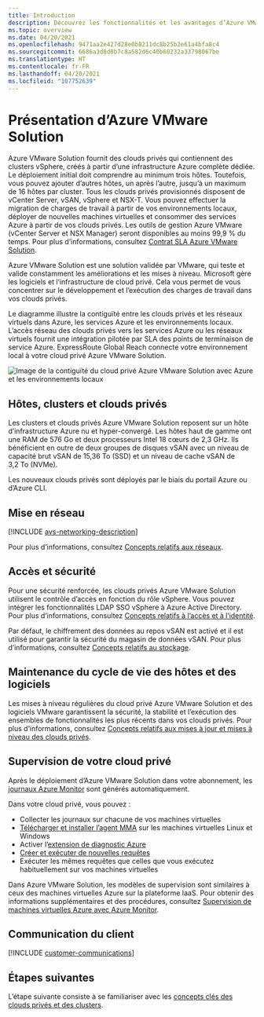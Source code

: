 ```yaml
---
title: Introduction
description: Découvrez les fonctionnalités et les avantages d’Azure VMware Solution pour déployer et gérer des charges de travail VMware dans Azure. Le Contrat de niveau de service d’Azure VMware Solution garantit que les outils de gestion Azure VMware (vCenter Server et NSX Manager) seront disponibles au moins 99,9 % du temps.
ms.topic: overview
ms.date: 04/20/2021
ms.openlocfilehash: 9471aa2e427d28e0b8211dc8b25b2e61a4bfa8c4
ms.sourcegitcommit: 6686a3d8d8b7c8a582d6c40b60232a33798067be
ms.translationtype: HT
ms.contentlocale: fr-FR
ms.lasthandoff: 04/20/2021
ms.locfileid: "107752639"
---
```

# <a name="what-is-azure-vmware-solution"></a>Présentation d’Azure VMware Solution

Azure VMware Solution fournit des clouds privés qui contiennent des clusters vSphere, créés à partir d’une infrastructure Azure complète dédiée. Le déploiement initial doit comprendre au minimum trois hôtes. Toutefois, vous pouvez ajouter d’autres hôtes, un après l’autre, jusqu’à un maximum de 16 hôtes par cluster.  Tous les clouds privés provisionnés disposent de vCenter Server, vSAN, vSphere et NSX-T. Vous pouvez effectuer la migration de charges de travail à partir de vos environnements locaux, déployer de nouvelles machines virtuelles et consommer des services Azure à partir de vos clouds privés.  Les outils de gestion Azure VMware (vCenter Server et NSX Manager) seront disponibles au moins 99,9 % du temps. Pour plus d’informations, consultez [Contrat SLA Azure VMware Solution](https://aka.ms/avs/sla).

Azure VMware Solution est une solution validée par VMware, qui teste et valide constamment les améliorations et les mises à niveau. Microsoft gère les logiciels et l’infrastructure de cloud privé. Cela vous permet de vous concentrer sur le développement et l’exécution des charges de travail dans vos clouds privés. 

Le diagramme illustre la contiguïté entre les clouds privés et les réseaux virtuels dans Azure, les services Azure et les environnements locaux. L’accès réseau des clouds privés vers les services Azure ou les réseaux virtuels fournit une intégration pilotée par SLA des points de terminaison de service Azure. ExpressRoute Global Reach connecte votre environnement local à votre cloud privé Azure VMware Solution. 

![Image de la contiguïté du cloud privé Azure VMware Solution avec Azure et les environnements locaux](./media/adjacency-overview-drawing-final.png)

## <a name="hosts-clusters-and-private-clouds"></a>Hôtes, clusters et clouds privés

Les clusters et clouds privés Azure VMware Solution reposent sur un hôte d’infrastructure Azure nu et hyper-convergé. Les hôtes haut de gamme ont une RAM de 576 Go et deux processeurs Intel 18 cœurs de 2,3 GHz. Ils bénéficient en outre de deux groupes de disques vSAN avec un niveau de capacité brut vSAN de 15,36 To (SSD) et un niveau de cache vSAN de 3,2 To (NVMe).

Les nouveaux clouds privés sont déployés par le biais du portail Azure ou d’Azure CLI.

## <a name="networking"></a>Mise en réseau

[!INCLUDE [avs-networking-description](includes/azure-vmware-solution-networking-description.md)]

Pour plus d’informations, consultez [Concepts relatifs aux réseaux](concepts-networking.md).

## <a name="access-and-security"></a>Accès et sécurité

Pour une sécurité renforcée, les clouds privés Azure VMware Solution utilisent le contrôle d’accès en fonction du rôle vSphere. Vous pouvez intégrer les fonctionnalités LDAP SSO vSphere à Azure Active Directory. Pour plus d’informations, consultez [Concepts relatifs à l’accès et à l’identité](concepts-identity.md).  

Par défaut, le chiffrement des données au repos vSAN est activé et il est utilisé pour garantir la sécurité du magasin de données vSAN. Pour plus d’informations, consultez [Concepts relatifs au stockage](concepts-storage.md).

## <a name="host-and-software-lifecycle-maintenance"></a>Maintenance du cycle de vie des hôtes et des logiciels

Les mises à niveau régulières du cloud privé Azure VMware Solution et des logiciels VMware garantissent la sécurité, la stabilité et l’exécution des ensembles de fonctionnalités les plus récents dans vos clouds privés. Pour plus d’informations, consultez [Concepts relatifs aux mises à jour et mises à niveau des clouds privés](concepts-upgrades.md).

## <a name="monitoring-your-private-cloud"></a>Supervision de votre cloud privé

Après le déploiement d’Azure VMware Solution dans votre abonnement, les [journaux Azure Monitor](../azure-monitor/overview.md) sont générés automatiquement. 

Dans votre cloud privé, vous pouvez :
- Collecter les journaux sur chacune de vos machines virtuelles
- [Télécharger et installer l’agent MMA](../azure-monitor/agents/log-analytics-agent.md#installation-options) sur les machines virtuelles Linux et Windows
- Activer l’[extension de diagnostic Azure](../azure-monitor/agents/diagnostics-extension-overview.md)
- [Créer et exécuter de nouvelles requêtes](../azure-monitor/logs/data-platform-logs.md#log-queries)
- Exécuter les mêmes requêtes que celles que vous exécutez habituellement sur vos machines virtuelles

Dans Azure VMware Solution, les modèles de supervision sont similaires à ceux des machines virtuelles Azure sur la plateforme IaaS. Pour obtenir des informations supplémentaires et des procédures, consultez [Supervision de machines virtuelles Azure avec Azure Monitor](../azure-monitor/vm/monitor-vm-azure.md).

## <a name="customer-communication"></a>Communication du client
[!INCLUDE [customer-communications](includes/customer-communications.md)]

## <a name="next-steps"></a>Étapes suivantes

L’étape suivante consiste à se familiariser avec les [concepts clés des clouds privés et des clusters](concepts-private-clouds-clusters.md).

<!-- LINKS - external -->

<!-- LINKS - internal -->
[concepts-private-clouds-clusters]: ./concepts-private-clouds-clusters.md


